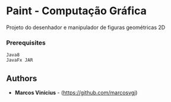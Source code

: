 # Paint - Computação Gráfica	

Projeto do desenhador e manipulador de figuras geométricas 2D

### Prerequisites
```
Java8
JavaFx JAR
```

## Authors

* **Marcos Vinicius** - (https://github.com/marcosvgj)

